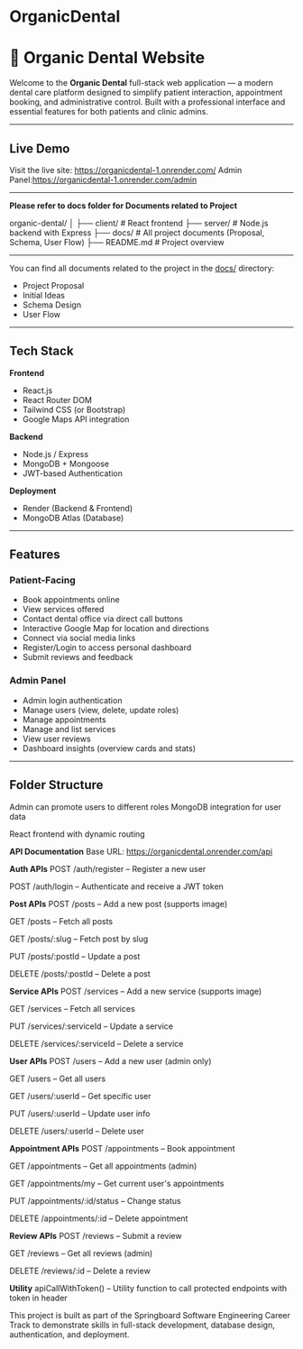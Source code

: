 # OrganicDental

# 🦷 Organic Dental Website

Welcome to the **Organic Dental** full-stack web application — a modern dental care platform designed to simplify patient interaction, appointment booking, and administrative control. Built with a professional interface and essential features for both patients and clinic admins.

---

##  Live Demo

Visit the live site: https://organicdental-1.onrender.com/
Admin Panel:https://organicdental-1.onrender.com/admin

---

**Please refer to docs folder for Documents related to Project**

organic-dental/
│
├── client/ # React frontend
├── server/ # Node.js backend with Express
├── docs/ # All project documents (Proposal, Schema, User Flow)
├── README.md # Project overview

---

You can find all documents related to the project in the [docs/](./docs) directory:

- Project Proposal
- Initial Ideas
- Schema Design
- User Flow

  
---

## Tech Stack

**Frontend**
- React.js
- React Router DOM
- Tailwind CSS (or Bootstrap)
- Google Maps API integration

**Backend**
- Node.js / Express
- MongoDB + Mongoose
- JWT-based Authentication

**Deployment**
- Render (Backend & Frontend)
- MongoDB Atlas (Database)

---

##  Features

###  Patient-Facing
- Book appointments online
- View services offered
- Contact dental office via direct call buttons
- Interactive Google Map for location and directions
- Connect via social media links
- Register/Login to access personal dashboard
- Submit reviews and feedback

###  Admin Panel
- Admin login authentication
- Manage users (view, delete, update roles)
- Manage appointments
- Manage and list services
- View user reviews
- Dashboard insights (overview cards and stats)

---

##  Folder Structure


Admin can promote users to different roles
MongoDB integration for user data

React frontend with dynamic routing

**API Documentation**
Base URL: https://organicdental.onrender.com/api

**Auth APIs**
POST /auth/register – Register a new user

POST /auth/login – Authenticate and receive a JWT token

**Post APIs**
POST /posts – Add a new post (supports image)

GET /posts – Fetch all posts

GET /posts/:slug – Fetch post by slug

PUT /posts/:postId – Update a post

DELETE /posts/:postId – Delete a post

**Service APIs**
POST /services – Add a new service (supports image)

GET /services – Fetch all services

PUT /services/:serviceId – Update a service

DELETE /services/:serviceId – Delete a service

**User APIs**
POST /users – Add a new user (admin only)

GET /users – Get all users

GET /users/:userId – Get specific user

PUT /users/:userId – Update user info

DELETE /users/:userId – Delete user

**Appointment APIs**
POST /appointments – Book appointment

GET /appointments – Get all appointments (admin)

GET /appointments/my – Get current user's appointments

PUT /appointments/:id/status – Change status

DELETE /appointments/:id – Delete appointment

**Review APIs**
POST /reviews – Submit a review

GET /reviews – Get all reviews (admin)

DELETE /reviews/:id – Delete a review

**Utility**
apiCallWithToken() – Utility function to call protected endpoints with token in header

This project is built as part of the Springboard Software Engineering Career Track to demonstrate skills in full-stack development, database design, authentication, and deployment.

